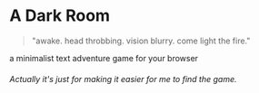 A Dark Room
===========
> "awake. head throbbing. vision blurry. come light the fire."

a minimalist text adventure game for your browser

###### Actually it's just for making it easier for me to find the game.
